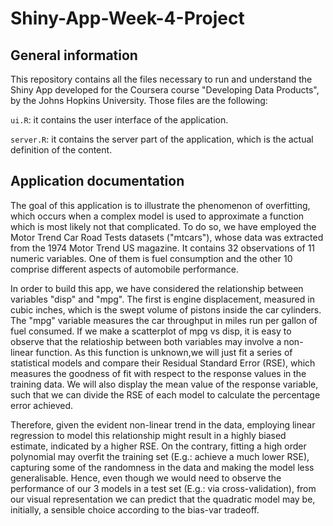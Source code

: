 # Shiny-App-Week-4-Project

## General information

This repository contains all the files necessary to run and understand the Shiny App developed for the Coursera course "Developing Data Products", by the Johns Hopkins University. Those files are the following:

`ui.R`: it contains the user interface of the application.

`server.R`: it contains the server part of the application, which is the actual definition of the content.

## Application documentation

The goal of this application is to illustrate the phenomenon of overfitting, which occurs when a complex model is used to approximate a function which is most likely not that complicated. To do so, we have employed the Motor Trend Car Road Tests datasets ("mtcars"), whose data was extracted from the 1974 Motor Trend US magazine. It contains 32 observations of 11 numeric variables. One of them is fuel consumption and the other 10 comprise different aspects of automobile performance.

In order to build this app, we have considered the relationship between variables "disp" and "mpg". The first is engine displacement, measured in cubic inches, which is the swept volume of pistons inside the car cylinders. The "mpg" variable measures the car throughput in miles run per gallon of fuel consumed. If we make a scatterplot of mpg vs disp, it is easy to observe that the relatioship between both variables may involve a non-linear function. As this function is unknown,we will just fit a series of statistical models and compare their Residual Standard Error (RSE), which measures the goodness of fit with respect to the response values in the training data. We will also display the mean value of the response variable, such that we can divide the RSE of each model to calculate the percentage error achieved.

Therefore, given the evident non-linear trend in the data, employing linear regression to model this relationship might result in a highly biased estimate, indicated by a higher RSE. On the contrary, fitting a high order polynomial may overfit the training set (E.g.: achieve a much lower RSE), capturing some of the randomness in the data and making the model less generalisable. Hence, even though we would need to observe the performance of our 3 models in a test set (E.g.: via cross-validation), from our visual representation we can predict that the quadratic model may be, initially, a sensible choice according to the bias-var tradeoff.